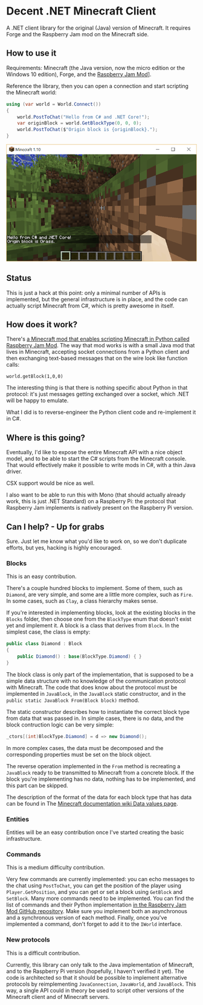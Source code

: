 Decent .NET Minecraft Client
============================

A .NET client library for the original (Java) version of Minecraft.
It requires Forge and the Raspberry Jam mod on the Minecraft side.

How to use it
-------------

Requirements: Minecraft (the Java version, now the micro edition or the Windows 10 edition),
Forge, and the [Raspberry Jam Mod](https://github.com/arpruss/raspberryjammod/releases)].

Reference the library, then you can open a connection and start scripting the Minecraft
world:

```csharp
using (var world = World.Connect())
{
    world.PostToChat("Hello from C# and .NET Core!");
    var originBlock = world.GetBlockType(0, 0, 0);
    world.PostToChat($"Origin block is {originBlock}.");
}
```

![Scripting Minecraft from C#](decent.minecraft.png)

Status
------

This is just a hack at this point: only a minimal number of APIs is implemented,
but the general infrastructure is in place, and the code can actually script Minecraft
from C#, which is pretty awesome in itself.

How does it work?
-----------------

There's [a Minecraft mod that enables scripting Minecraft in Python called Raspberry Jam
Mod](https://github.com/arpruss/raspberryjammod/releases).
The way that mod works is with a small Java mod that lives in Minecraft, accepting socket
connections from a Python client and then exchanging text-based messages that on the wire
look like function calls:

```
world.getBlock(1,0,0)
```

The interesting thing is that there is nothing specific about Python in that protocol:
it's just messages getting exchanged over a socket, which .NET will be happy to emulate.

What I did is to reverse-engineer the Python client code and re-implement it in C#.

Where is this going?
--------------------

Eventually, I'd like to expose the entire Minecraft API with a nice object model,
and to be able to start the C# scripts from the Minecraft console.
That would effectively make it possible to write mods in C#, with a thin Java driver.

CSX support would be nice as well.

I also want to be able to run this with Mono (that should actually already work,
this is just .NET Standard) on a Raspberry Pi: the protocol that Raspberry Jam implements
is natively present on the Raspberry Pi version.

Can I help? - Up for grabs
--------------------------

Sure. Just let me know what you'd like to work on, so we don't duplicate efforts, but yes,
hacking is highly encouraged.

### Blocks

This is an easy contribution.

There's a couple hundred blocks to implement. Some of them, such as `Diamond`, are very simple,
and some are a little more complex, such as `Fire`.
In some cases, such as `Clay`, a class hierarchy makes sense.

If you're interested in implementing blocks, look at the existing blocks in the `Blocks` folder,
then choose one from the `BlockType` enum that doesn't exist yet and implement it.
A block is a class that derives from `Block`.
In the simplest case, the class is empty:

```csharp
public class Diamond : Block
{
    public Diamond() : base(BlockType.Diamond) { }
}
```

The block class is only part of the implementation, that is supposed to be a simple data structure
with no knowledge of the communication protocol with Minecraft.
The code that does know about the protocol must be implemented in `JavaBlock`, in the `JavaBlock`
static constructor, and in the `public static JavaBlock From(Block block)` method.

The static constructor describes how to instantiate the correct block type from data that was
passed in. In simple cases, there is no data, and the block contruction logic can be very simple:

```csharp
_ctors[(int)BlockType.Diamond] = d => new Diamond();
```

In more complex cases, the data must be decomposed and the corresponding properties must be set
on the block object.

The reverse operation implemented in the `From` method is recreating a `JavaBlock` ready to be
transmitted to Minecraft from a concrete block.
If the block you're implementing has no data, nothing has to be implemented, and this part can be
skipped.

The description of the format of the data for each block type that has data can be found in The
[Minecraft documentation wiki Data values page](http://minecraft.gamepedia.com/Data_values).

### Entities

Entities will be an easy contribution once I've started creating the basic infrastructure.

### Commands

This is a medium difficulty contribution.

Very few commands are currently implemented: you can echo messages to the chat using `PostToChat`,
you can get the position of the player using `Player.GetPosition`, and you can get or set a block using
`GetBlock` and `SetBlock`.
Many more commands need to be implemented.
You can find the list of commands and their Python implementation [in the Raspberry Jam Mod GitHub repository](https://github.com/arpruss/raspberryjammod/blob/master/mcpipy/mcpi/minecraft.py).
Make sure you implement both an asynchronous and a synchronous version of each method.
Finally, once you've implemented a command, don't forget to add it to the `IWorld` interface.

### New protocols

This is a difficult contribution.

Currently, this library can only talk to the Java implementation of Minecraft, and to the Raspberry
Pi version (hopefully, I haven't verified it yet).
The code is architected so that it should be possible to implement alternative protocols by
reimplementing `JavaConnection`, `JavaWorld`, and `JavaBlock`.
This way, a single API could in theory be used to script other versions of the Minecraft client and
of Minecraft servers.
